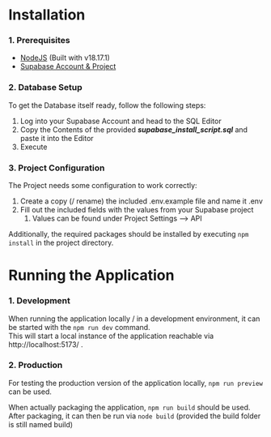 # Installation

### 1. Prerequisites
- [NodeJS](https://nodejs.org/en/download) (Built with v18.17.1)
- [Supabase Account & Project](https://supabase.com/)

### 2. Database Setup
To get the Database itself ready, follow the following steps:
1. Log into your Supabase Account and head to the SQL Editor
2. Copy the Contents of the provided ***supabase_install_script.sql*** and paste it into the Editor
3. Execute

### 3. Project Configuration
The Project needs some configuration to work correctly:
1. Create a copy (/ rename) the included .env.example file and name it .env
2. Fill out the included fields with the values from your Supabase project
    1. Values can be found under Project Settings --> API

Additionally, the required packages should be installed by executing `npm install` in the project directory.

# Running the Application

### 1. Development
When running the application locally / in a development environment, it can be started with the `npm run dev` command.<br>
This will start a local instance of the application reachable via http://localhost:5173/ .

### 2. Production
For testing the production version of the application locally, `npm run preview` can be used.<br>

When actually packaging the application, `npm run build` should be used.<br>
After packaging, it can then be run via `node build` (provided the build folder is still named build)
